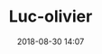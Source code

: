 ---
title: Luc-olivier
name: Luc-olivier
date: 2018-08-30 14:07
objective: Devenir developpeur d'applications pour ainsi crée des applications.
short_description: J'aime l'informatique, les jeux video et le sport  foot, capoeira.
description:
	Je suis Luc-olivier et j'ai 24 ans, j'ai été cuisinier dans plusieur hôtel ou restaurant à Paris et à Saint-Malo.
	J'ai ensuite fais un BTS MUC qui m'a ouvert les yeux sur le monde du numérique et des nouvelles technologies et c'est à partir de la que j'ai voulu developpeur.
template: students
image: Luc-olivier.jpg
public: True
projects:
  - title: Présentez-vous !
    description: Une présentation de moi-m�me et un lien vers mon LinkedIn.
    image: luc-olivier_projet1.jpg
    link: https://www.linkedin.com/in/luc-olivier-yohan-837073159
    finished: true
  - title: Intégrez la communauté !
    description: Modifier un projet Open Source pour comprendre le fonctionnement de Git, de Github et des pull requests.
    image: Luc-olivier projet2.docx
    link: https://github.com/LudovicBruhat
    finished: true
  - title: Aidez MacGyver à sortir !
    description: Création d’un jeu développé en Python et utilisant PyGame.
    image: ratus/projet_3.png
    link: https://www.github.com
    finished: false
---